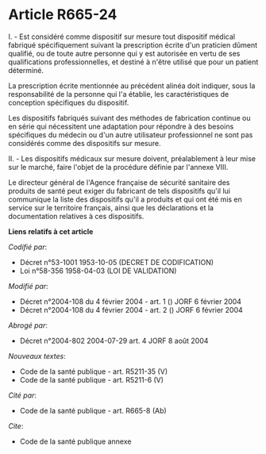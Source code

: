 # Article R665-24

I. - Est considéré comme dispositif sur mesure tout dispositif médical fabriqué spécifiquement suivant la prescription écrite
d'un praticien dûment qualifié, ou de toute autre personne qui y est autorisée en vertu de ses qualifications
professionnelles, et destiné à n'être utilisé que pour un patient déterminé.

La prescription écrite mentionnée au précédent alinéa doit indiquer, sous la responsabilité de la personne qui l'a établie,
les caractéristiques de conception spécifiques du dispositif.

Les dispositifs fabriqués suivant des méthodes de fabrication continue ou en série qui nécessitent une adaptation pour
répondre à des besoins spécifiques du médecin ou d'un autre utilisateur professionnel ne sont pas considérés comme des
dispositifs sur mesure.

II. - Les dispositifs médicaux sur mesure doivent, préalablement à leur mise sur le marché, faire l'objet de la procédure
définie par l'annexe VIII.

Le directeur général de l'Agence française de sécurité sanitaire des produits de santé peut exiger du fabricant de tels
dispositifs qu'il lui communique la liste des dispositifs qu'il a produits et qui ont été mis en service sur le territoire
français, ainsi que les déclarations et la documentation relatives à ces dispositifs.

**Liens relatifs à cet article**

_Codifié par_:

  - Décret n°53-1001 1953-10-05 (DECRET DE CODIFICATION)
  - Loi n°58-356 1958-04-03 (LOI DE VALIDATION)

_Modifié par_:

  - Décret n°2004-108 du 4 février 2004 - art. 1 () JORF 6 février 2004
  - Décret n°2004-108 du 4 février 2004 - art. 2 () JORF 6 février 2004

_Abrogé par_:

  - Décret n°2004-802 2004-07-29 art. 4 JORF 8 août 2004

_Nouveaux textes_:

  - Code de la santé publique - art. R5211-35 (V)
  - Code de la santé publique - art. R5211-6 (V)

_Cité par_:

  - Code de la santé publique - art. R665-8 (Ab)

_Cite_:

  - Code de la santé publique annexe

